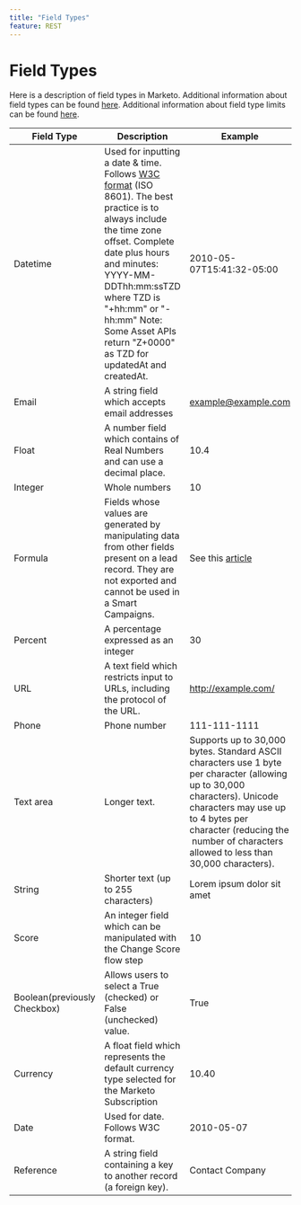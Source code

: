 ```yaml
---
title: "Field Types"
feature: REST
---
```


# Field Types

Here is a description of field types in Marketo. Additional information about field types can be found [here](https://experienceleague.adobe.com/en/docs/marketo/using/product-docs/administration/field-management/custom-field-type-glossary). Additional information about field type limits can be found [here](https://nation.marketo.com/t5/knowledgebase/tkb-p/support_solutions-documents).

| Field Type| Description | Example |
| --- | --- | --- |
| Datetime | Used for inputting a date & time. Follows [W3C format](https://www.w3.org/TR/NOTE-datetime) (ISO 8601). The best practice is to always include the time zone offset. Complete date plus hours and minutes: YYYY-MM-DDThh:mm:ssTZD where TZD is "+hh:mm" or "-hh:mm" Note: Some Asset APIs return "Z+0000" as TZD for updatedAt and createdAt. | 2010-05-07T15:41:32-05:00 |
| Email | A string field which accepts email addresses | example@example.com |
| Float | A number field which contains of Real Numbers and can use a decimal place. | 10.4 |
| Integer | Whole numbers | 10 |
| Formula | Fields whose values are generated by manipulating data from other fields present on a lead record. They are not exported and cannot be used in a Smart Campaigns. | See this [article](https://experienceleague.adobe.com/en/docs/marketo/using/product-docs/administration/field-management/create-and-use-a-concatenated-string-formula-field") |
| Percent | A percentage expressed as an integer | 30 |
| URL | A text field which restricts input to URLs, including the protocol of the URL. | http://example.com/ |
| Phone | Phone number | 111-111-1111 |
| Text area | Longer text.| Supports up to 30,000 bytes. Standard ASCII characters use 1 byte per character (allowing up to 30,000 characters). Unicode characters may use up to 4 bytes per character (reducing the  number of characters allowed to less than 30,000 characters). |
| String | Shorter text (up to 255 characters) | Lorem ipsum dolor sit amet |
| Score | An integer field which can be manipulated with the Change Score flow step | 10 |
| Boolean(previously Checkbox) | Allows users to select a True (checked) or False (unchecked) value. | True |
| Currency | A float field which represents the default currency type selected for the Marketo Subscription | 10.40 |
| Date | Used for date. Follows W3C format. | 2010-05-07 |
| Reference | A string field containing a key to another record (a foreign key). | Contact Company |
